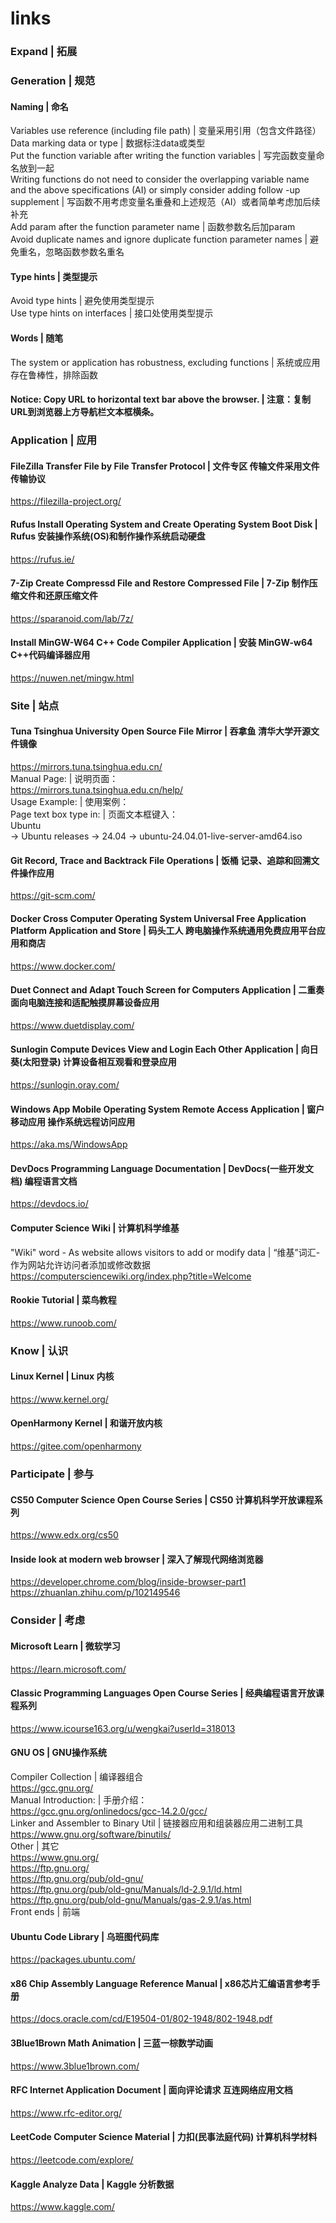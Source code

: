 # links
### Expand | 拓展  

### Generation | 规范  
#### Naming | 命名  
Variables use reference (including file path) | 变量采用引用（包含文件路径）  
Data marking data or type | 数据标注data或类型  
Put the function variable after writing the function variables | 写完函数变量命名放到一起  
Writing functions do not need to consider the overlapping variable name and the above specifications (AI) or simply consider adding follow -up supplement | 写函数不用考虑变量名重叠和上述规范（AI）或者简单考虑加后续补充  
Add param after the function parameter name | 函数参数名后加param  
Avoid duplicate names and ignore duplicate function parameter names | 避免重名，忽略函数参数名重名  

#### Type hints | 类型提示  
Avoid type hints | 避免使用类型提示  
Use type hints on interfaces | 接口处使用类型提示  

#### Words | 随笔
The system or application has robustness, excluding functions | 系统或应用存在鲁棒性，排除函数  

#### Notice: Copy URL to horizontal text bar above the browser. | 注意：复制URL到浏览器上方导航栏文本框横条。

### Application | 应用  
#### FileZilla Transfer File by File Transfer Protocol | 文件专区 传输文件采用文件传输协议  
https://filezilla-project.org/

#### Rufus Install Operating System and Create Operating System Boot Disk | Rufus 安装操作系统(OS)和制作操作系统启动硬盘  
https://rufus.ie/  

#### 7-Zip Create Compressd File and Restore Compressed File | 7-Zip 制作压缩文件和还原压缩文件  
https://sparanoid.com/lab/7z/  

#### Install MinGW-W64 C++ Code Compiler Application | 安装 MinGW-w64 C++代码编译器应用  
https://nuwen.net/mingw.html  

### Site | 站点
#### Tuna Tsinghua University Open Source File Mirror | 吞拿鱼 清华大学开源文件镜像  
https://mirrors.tuna.tsinghua.edu.cn/  
Manual Page: | 说明页面：  
https://mirrors.tuna.tsinghua.edu.cn/help/   
Usage Example: | 使用案例：  
Page text box type in: | 页面文本框键入：  
Ubuntu  
-> Ubuntu releases -> 24.04 -> ubuntu-24.04.01-live-server-amd64.iso  

#### Git Record, Trace and Backtrack File Operations  | 饭桶 记录、追踪和回溯文件操作应用  
https://git-scm.com/  

#### Docker Cross Computer Operating System Universal Free Application Platform Application and Store | 码头工人 跨电脑操作系统通用免费应用平台应用和商店  
https://www.docker.com/  

#### Duet Connect and Adapt Touch Screen for Computers Application | 二重奏 面向电脑连接和适配触摸屏幕设备应用  
https://www.duetdisplay.com/   

#### Sunlogin Compute Devices View and Login Each Other Application | 向日葵(太阳登录) 计算设备相互观看和登录应用  
https://sunlogin.oray.com/  

#### Windows App Mobile Operating System Remote Access Application | 窗户移动应用 操作系统远程访问应用  
https://aka.ms/WindowsApp  

#### DevDocs Programming Language Documentation | DevDocs(一些开发文档) 编程语言文档  
https://devdocs.io/  

#### Computer Science Wiki | 计算机科学维基  
"Wiki" word - As website allows visitors to add or modify data | “维基”词汇-作为网站允许访问者添加或修改数据  
https://computersciencewiki.org/index.php?title=Welcome  

#### Rookie Tutorial | 菜鸟教程  
https://www.runoob.com/  

### Know | 认识
#### Linux Kernel | Linux 内核  
https://www.kernel.org/  

#### OpenHarmony Kernel | 和谐开放内核  
https://gitee.com/openharmony  

### Participate | 参与  
#### CS50 Computer Science Open Course Series | CS50 计算机科学开放课程系列
https://www.edx.org/cs50  

#### Inside look at modern web browser | 深入了解现代网络浏览器
https://developer.chrome.com/blog/inside-browser-part1  
https://zhuanlan.zhihu.com/p/102149546  

### Consider | 考虑
#### Microsoft Learn | 微软学习  
https://learn.microsoft.com/  

#### Classic Programming Languages Open Course Series | 经典编程语言开放课程系列
https://www.icourse163.org/u/wengkai?userId=318013

#### GNU OS | GNU操作系统
Compiler Collection | 编译器组合  
https://gcc.gnu.org/  
Manual Introduction: | 手册介绍：  
https://gcc.gnu.org/onlinedocs/gcc-14.2.0/gcc/  
Linker and Assembler to Binary Util | 链接器应用和组装器应用二进制工具  
https://www.gnu.org/software/binutils/  
Other | 其它  
https://www.gnu.org/  
https://ftp.gnu.org/  
https://ftp.gnu.org/pub/old-gnu/  
https://ftp.gnu.org/pub/old-gnu/Manuals/ld-2.9.1/ld.html  
https://ftp.gnu.org/pub/old-gnu/Manuals/gas-2.9.1/as.html  
Front ends | 前端  

#### Ubuntu Code Library | 乌班图代码库  
https://packages.ubuntu.com/  

#### x86 Chip Assembly Language Reference Manual | x86芯片汇编语言参考手册  
https://docs.oracle.com/cd/E19504-01/802-1948/802-1948.pdf  

#### 3Blue1Brown Math Animation | 三蓝一棕数学动画  
https://www.3blue1brown.com/  

#### RFC Internet Application Document | 面向评论请求 互连网络应用文档  
https://www.rfc-editor.org/  

#### LeetCode Computer Science Material | 力扣(民事法庭代码) 计算机科学材料  
https://leetcode.com/explore/  

#### Kaggle Analyze Data | Kaggle 分析数据  
https://www.kaggle.com/  
